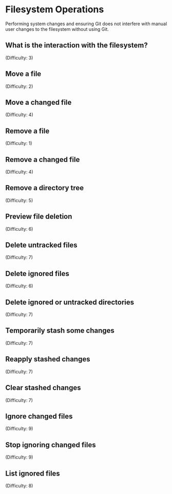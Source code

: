 # Filesystem Operations
Performing system changes and ensuring Git does not interfere with manual user changes to the filesystem without using Git.

## What is the interaction with the filesystem?
(Difficulty: 3)

## Move a file
(Difficulty: 2)

## Move a changed file
(Difficulty: 4)

## Remove a file
(Difficulty: 1)

## Remove a changed file
(Difficulty: 4)

## Remove a directory tree
(Difficulty: 5)

## Preview file deletion
(Difficulty: 6)

## Delete untracked files
(Difficulty: 7)

## Delete ignored files
(Difficulty: 6)

## Delete ignored or untracked directories
(Difficulty: 7)

## Temporarily stash some changes
(Difficulty: 7)

## Reapply stashed changes
(Difficulty: 7)

## Clear stashed changes
(Difficulty: 7)

## Ignore changed files
(Difficulty: 9)

## Stop ignoring changed files
(Difficulty: 9)

## List ignored files
(Difficulty: 8)
